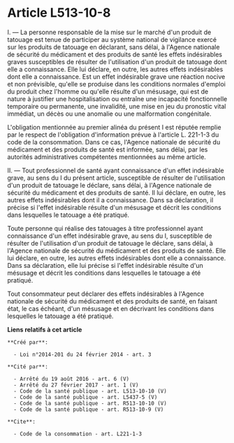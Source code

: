 # Article L513-10-8

I. ― La personne responsable de la mise sur le marché d'un produit de tatouage est tenue de participer au système national de
vigilance exercé sur les produits de tatouage en déclarant, sans délai, à l'Agence nationale de sécurité du médicament et des
produits de santé les effets indésirables graves susceptibles de résulter de l'utilisation d'un produit de tatouage dont elle
a connaissance. Elle lui déclare, en outre, les autres effets indésirables dont elle a connaissance. Est un effet indésirable
grave une réaction nocive et non prévisible, qu'elle se produise dans les conditions normales d'emploi du produit chez
l'homme ou qu'elle résulte d'un mésusage, qui est de nature à justifier une hospitalisation ou entraîne une incapacité
fonctionnelle temporaire ou permanente, une invalidité, une mise en jeu du pronostic vital immédiat, un décès ou une anomalie
ou une malformation congénitale. 

L'obligation mentionnée au premier alinéa du présent I est réputée remplie par le respect de l'obligation d'information
prévue à l'article L. 221-1-3 du code de la consommation. Dans ce cas, l'Agence nationale de sécurité du médicament et des
produits de santé est informée, sans délai, par les autorités administratives compétentes mentionnées au même article. 

II. ― Tout professionnel de santé ayant connaissance d'un effet indésirable grave, au sens du I du présent article,
susceptible de résulter de l'utilisation d'un produit de tatouage le déclare, sans délai, à l'Agence nationale de sécurité du
médicament et des produits de santé. Il lui déclare, en outre, les autres effets indésirables dont il a connaissance. Dans sa
déclaration, il précise si l'effet indésirable résulte d'un mésusage et décrit les conditions dans lesquelles le tatouage a
été pratiqué. 

Toute personne qui réalise des tatouages à titre professionnel ayant connaissance d'un effet indésirable grave, au sens du I,
susceptible de résulter de l'utilisation d'un produit de tatouage le déclare, sans délai, à l'Agence nationale de sécurité du
médicament et des produits de santé. Elle lui déclare, en outre, les autres effets indésirables dont elle a connaissance.
Dans sa déclaration, elle lui précise si l'effet indésirable résulte d'un mésusage et décrit les conditions dans lesquelles
le tatouage a été pratiqué. 

Tout consommateur peut déclarer des effets indésirables à l'Agence nationale de sécurité du médicament et des produits de
santé, en faisant état, le cas échéant, d'un mésusage et en décrivant les conditions dans lesquelles le tatouage a été
pratiqué.

**Liens relatifs à cet article**

	**Créé par**:

	  - Loi n°2014-201 du 24 février 2014 - art. 3

	**Cité par**:

	  - Arrêté du 19 août 2016 - art. 6 (V)
	  - Arrêté du 27 février 2017 - art. 1 (V)
	  - Code de la santé publique - art. L513-10-10 (V)
	  - Code de la santé publique - art. L5437-5 (V)
	  - Code de la santé publique - art. R513-10-10 (V)
	  - Code de la santé publique - art. R513-10-9 (V)

	**Cite**:

	  - Code de la consommation - art. L221-1-3

